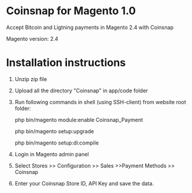 # Coinsnap for Magento 1.0

Accept Bitcoin and Ligtning payments in Magento 2.4 with Coinsnap

Magento version: 2.4

# Installation instructions

1. Unzip zip file

2. Upload all the directory "Coinsnap" in app/code folder

3. Run following commands in shell (using SSH-client) from website root folder:

	php  bin/magento module:enable Coinsnap_Payment

	php  bin/magento setup:upgrade

	php  bin/magento setup:di:compile

4. Login in Magento admin panel

5. Select Stores >> Configuration >> Sales >>Payment Methods >> Coinsnap

6. Enter your Coinsnap Store ID, API Key and save the data. 
